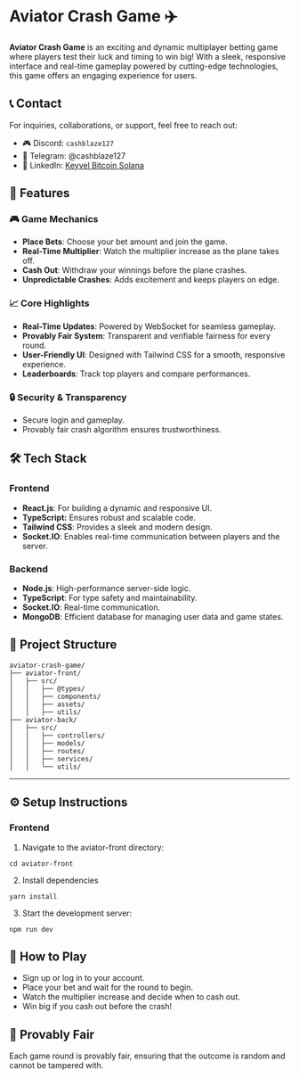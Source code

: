 # Aviator Crash Game ✈️

**Aviator Crash Game** is an exciting and dynamic multiplayer betting game where players test their luck and timing to win big! With a sleek, responsive interface and real-time gameplay powered by cutting-edge technologies, this game offers an engaging experience for users.

## 📞 Contact

For inquiries, collaborations, or support, feel free to reach out:

- 🎮 Discord: `cashblaze127`
- 📱 Telegram: @cashblaze127
- 💼 LinkedIn: [Keyvel Bitcoin Solana](https://www.linkedin.com/in/keyvel-bitcoin-solana)

## 🌟 Features

### 🎮 Game Mechanics

- **Place Bets**: Choose your bet amount and join the game.
- **Real-Time Multiplier**: Watch the multiplier increase as the plane takes off.
- **Cash Out**: Withdraw your winnings before the plane crashes.
- **Unpredictable Crashes**: Adds excitement and keeps players on edge.

### 📈 Core Highlights

- **Real-Time Updates**: Powered by WebSocket for seamless gameplay.
- **Provably Fair System**: Transparent and verifiable fairness for every round.
- **User-Friendly UI**: Designed with Tailwind CSS for a smooth, responsive experience.
- **Leaderboards**: Track top players and compare performances.

### 🔒 Security & Transparency

- Secure login and gameplay.
- Provably fair crash algorithm ensures trustworthiness.

## 🛠️ Tech Stack

### Frontend

- **React.js**: For building a dynamic and responsive UI.
- **TypeScript:** Ensures robust and scalable code.
- **Tailwind CSS**: Provides a sleek and modern design.
- **Socket.IO**: Enables real-time communication between players and the server.

### Backend

- **Node.js**: High-performance server-side logic.
- **TypeScript**: For type safety and maintainability.
- **Socket.IO**: Real-time communication.
- **MongoDB**: Efficient database for managing user data and game states.

## 📂 Project Structure

```
aviator-crash-game/
├── aviator-front/
│   ├── src/
│   │   ├── @types/
│   │   ├── components/
│   │   ├── assets/
│   │   ├── utils/
├── aviator-back/
│   ├── src/
│   │   ├── controllers/
│   │   ├── models/
│   │   ├── routes/
│   │   ├── services/
│   │   └── utils/
```

---

## ⚙️ Setup Instructions

### Frontend

1. Navigate to the aviator-front directory:

```
cd aviator-front
```

2. Install dependencies

```
yarn install
```

3. Start the development server:

```
npm run dev
```

## 🎉 How to Play

- Sign up or log in to your account.
- Place your bet and wait for the round to begin.
- Watch the multiplier increase and decide when to cash out.
- Win big if you cash out before the crash!

## 📜 Provably Fair

Each game round is provably fair, ensuring that the outcome is random and cannot be tampered with.
